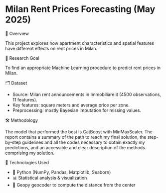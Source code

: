 # Milan Rent Prices Forecasting (May 2025)

📖 Overview  

This project explores how apartment characteristics and spatial features have different effects on rent prices in Milan.

🎯 Research Goal  

To find an appropriate Machine Learning procedure to predict rent prices in Milan.

🗂 Dataset
- Source: Milan rent announcements in Immobiliare.it (4500 observations, 11 features).
- Key features: square meters and average price per zone.
- Preprocessing: mostly Bayesian imputation for missing values.

🛠 Methodology

The model that performed the best is CatBoost with MinMaxScaler. The report contains a summary of the path to reach my final solution, the step-by-step guidelines and all the codes necessary to obtain exactly my predictions, and an accessible and clear description of the methods comprising my solution.

🚀 Technologies Used

- 🐍 Python (NumPy, Pandas, Matplotlib, Seaborn)
- 📊 Statistical analysis & visualization
- 🏡 Geopy geocoder to compute the distance from the center
